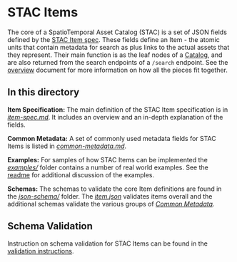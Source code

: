 # STAC Items

The core of a SpatioTemporal Asset Catalog (STAC) is a set of JSON fields defined by the 
[STAC Item spec](item-spec.md). These fields define an Item - the atomic units that contain 
metadata for search as plus links to the actual assets that they represent. Their main function 
is as the leaf nodes of a [Catalog](../catalog-spec/README.md), and are also returned from the search
endpoints of a `/search` endpoint. See the [overview](../overview.md) document for more information on how all the
pieces fit together.

## In this directory

**Item Specification:** The main definition of the STAC Item specification is in 
*[item-spec.md](item-spec.md)*. It includes an overview and an in-depth explanation of the fields.

**Common Metadata:** A set of commonly used metadata fields for STAC Items is listed in 
*[common-metadata.md](common-metadata.md)*.

**Examples:** For samples of how STAC Items can be implemented the *[examples/](examples/)* folder 
contains a number of real world examples. See the [readme](examples/README.md) for additional 
discussion of the examples.

**Schemas:** The schemas to validate the core Item definitions are found in the 
*[json-schema/](json-schema/)* folder. The *[item.json](json-schema/item.json)* validates items overall
and the additional schemas validate the various groups of *[Common Metadata](common-metadata.md)*.

## Schema Validation

Instruction on schema validation for STAC Items can be found in the [validation instructions](../validation/README.md).
